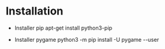 # Installation

* Installer pip
	apt-get install python3-pip

* Installer pygame
	python3 -m pip install -U pygame --user